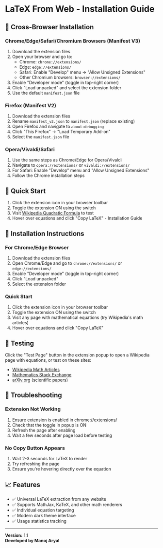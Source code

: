 # LaTeX From Web - Installation Guide

## 🚀 Cross-Browser Installation

### Chrome/Edge/Safari/Chromium Browsers (Manifest V3)
1. Download the extension files
2. Open your browser and go to:
   - Chrome: `chrome://extensions/`
   - Edge: `edge://extensions/`
   - Safari: Enable "Develop" menu → "Allow Unsigned Extensions"
   - Other Chromium browsers: `browser://extensions/`
3. Enable "Developer mode" (toggle in top-right corner)
4. Click "Load unpacked" and select the extension folder
5. Use the default `manifest.json` file

### Firefox (Manifest V2)
1. Download the extension files
2. Rename `manifest_v2.json` to `manifest.json` (replace existing)
3. Open Firefox and navigate to `about:debugging`
4. Click "This Firefox" → "Load Temporary Add-on"
5. Select the `manifest.json` file

### Opera/Vivaldi/Safari
1. Use the same steps as Chrome/Edge for Opera/Vivaldi
2. Navigate to `opera://extensions/` or `vivaldi://extensions/`
3. For Safari: Enable "Develop" menu and "Allow Unsigned Extensions"
4. Follow the Chrome installation steps

## 🎯 Quick Start
1. Click the extension icon in your browser toolbar
2. Toggle the extension ON using the switch
3. Visit [Wikipedia Quadratic Formula](https://en.wikipedia.org/wiki/Quadratic_formula) to test
4. Hover over equations and click "Copy LaTeX" - Installation Guide

## 🚀 Installation Instructions

### For Chrome/Edge Browser
1. Download the extension files
2. Open Chrome/Edge and go to `chrome://extensions/` or `edge://extensions/`
3. Enable "Developer mode" (toggle in top-right corner)
4. Click "Load unpacked"
5. Select the extension folder

### Quick Start
1. Click the extension icon in your browser toolbar
2. Toggle the extension ON using the switch
3. Visit any page with mathematical equations (try Wikipedia's math articles)
4. Hover over equations and click "Copy LaTeX"

## 🧪 Testing

Click the "Test Page" button in the extension popup to open a Wikipedia page with equations, or test on these sites:
- [Wikipedia Math Articles](https://en.wikipedia.org/wiki/Quadratic_formula)
- [Mathematics Stack Exchange](https://math.stackexchange.com/)
- [arXiv.org](https://arxiv.org/) (scientific papers)

## 🐛 Troubleshooting

### Extension Not Working
1. Ensure extension is enabled in chrome://extensions/
2. Check that the toggle in popup is ON
3. Refresh the page after enabling
4. Wait a few seconds after page load before testing

### No Copy Button Appears
1. Wait 2-3 seconds for LaTeX to render
2. Try refreshing the page
3. Ensure you're hovering directly over the equation

## 📈 Features

- ✅ Universal LaTeX extraction from any website
- ✅ Supports MathJax, KaTeX, and other math renderers
- ✅ Individual equation targeting
- ✅ Modern dark theme interface
- ✅ Usage statistics tracking

---

**Version:** 1.1  
**Developed by Manoj Aryal**
